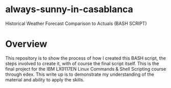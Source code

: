 # always-sunny-in-casablanca
 Historical Weather Forecast Comparison to Actuals (BASH SCRIPT)

# Overview
This repository is to show the process of how I created this BASH script, the steps involved to create it, with of course the final script itself. 
This is the final project for the IBM LX0117EN Linux Commands & Shell Scripting course through edex. This write up is to demonstrate my understanding of the material and ability to apply the skills. 

